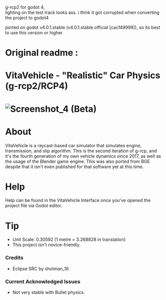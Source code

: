 g-rcp2 for godot 4,  
lighting on the test track looks ass. i think it got corrupted when converting the project to godot4  

ported on godot v4.0.1.stable (v4.0.1.stable.official [cacf49999]),
so its best to use this version or higher 

# Original readme :  

# VitaVehicle - "Realistic" Car Physics (g-rcp2/RCP4)
# ![Screenshot_4](https://user-images.githubusercontent.com/88580430/201989925-6646ae2a-5a76-429f-bc60-427b23efe5b1.png) (Beta)

# About
VitaVehicle is a raycast-based car simulator that simulates engine, transmission, and slip algorithm. This is the second iteration of g-rcp, and it's the fourth generation of my own vehicle dynamics since 2017, as well as the usage of the Blender game engine. This was also ported from BGE despite that it isn't even published for that software yet at this time.

# Help
Help can be found in the VitaVehicle Interface once you've opened the project file via Godot editor.

# Tip
* Unit Scale: 0.30592 (1 metre = 3.268828 in translation)
* This project isn't novice-friendly.

### Credits
* Eclipse SRC by shotman_16

### Current Acknowledged Issues
* Not very stable with Bullet physics.
